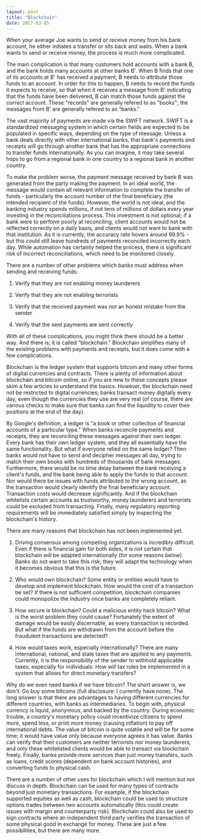 ```yaml
---
layout: post
title: "Blockchain"
date: 2017-03-05
---
```


When your average Joe wants to send or receive money from his bank account, he either initiates a transfer or sits back and waits. When a bank wants to send or receive money, the process is much more complicated.

The main complication is that many customers hold accounts with a bank B, and the bank holds many accounts at other banks B'. When B finds that one of its accounts at B' has received a payment, B needs to attribute those funds to an account. In order for this to happen, B needs to record the funds it expects to receive, so that when it receives a message from B' indicating that the funds have been delivered, B can match those funds against the correct account. These "records" are generally refered to as "books"; the messages from B' are generally refered to as "banks."

The vast majority of payments are made via the SWIFT network. SWIFT is a standardized messaging system in which certain fields are expected to be populated in specific ways, depending on the type of message. Unless a bank deals directly with other international banks, that bank's payments and receipts will go through another bank that has the appropriate connections to transfer funds internationally. As you can imagine, it may take several hops to go from a regional bank in one country to a regional bank in another country.

To make the problem worse, the payment message received by bank B was generated from the party making the payment. In an ideal world, the message would contain all relevant information to complete the transfer of funds - particularly the account number of the final beneficiary (the intended recipient of the funds). However, the world is not ideal, and the banking industry spends millions, if not tens of millions of dollars every year investing in the reconciliations process. This investment is not optional; if a bank were to perform poorly at reconciling, client accounts would not be reflected correctly on a daily basis, and clients would not want to bank with that institution. As it is currently, the accuracy rate hovers around 99.9% - but this could still leave hundreds of payments reconciled incorrectly each day. While automation has certainly helped the process, there is significant risk of incorrect reconciliations, which need to be monitored closely.

There are a number of other problems which banks must address when sending and receiving funds:

1) Verify that they are not enabling money launderers

2) Verify that they are not enabling terrorists

3) Verify that the received payment was not an honest mistake from the sender

4) Verify that the sent payments are sent correctly

With all of these complications, you might think there should be a better way. And there is; it is called "blockchain." Blockchain simplifies many of the existing problems with payments and receipts, but it does come with a few complications.

Blockchain is the ledger system that supports bitcoin and many other forms of digital currencies and contracts. There is plenty of information about blockchain and bitcoin online, so if you are new to these concepts please skim a few articles to understand the basics. However, the blockchain need not be restricted to digital currencies; banks transact money digitally every day, even though the currencies they use are very real (of course, there are various checks to make sure that banks can find the liquidity to cover their positions at the end of the day).

By Google's definition, a ledger is "a book or other collection of financial accounts of a particular type." When banks reconcile payments and receipts, they are reconciling these messages against their own ledger. Every bank has their own ledger system, and they all essentially have the same functionality. But what if everyone relied on the same ledger? Then banks would not have to send and decipher messages all day, trying to match their own books with hundreds of thousands of bank messages. Furthermore, there would be no time delay between the bank receiving a client's funds, and the bank being able to apply the funds to that account. Nor would there be issues with funds attributed to the wrong account, as the transaction would clearly identify the final beneficiary account. Transaction costs would decrease significantly. And if the blockchain whitelists certain accounts as trustworthy, money launderers and terrorists could be excluded from transacting. Finally, many regulatory reporting requirements will be immediately satisfied simply by inspecting the blockchain's history.

There are many reasons that blockchain has not been implemented yet.

1) Driving consensus among competing organizations is incredibly difficult. Even if there is financial gain for both sides, it is not certain that blockchain will be adapted internationally (for some reasons below). Banks do not want to take this risk; they will adapt the technology when it becomes obvious that this is the future.

2) Who would own blockchain? Some entity or entities would have to develop and implement blockchain. How would the cost of a transaction be set? If there is not sufficient competition, blockchain companies could monopolize the industry once banks are completely reliant.

3) How secure is blockchain? Could a malicious entity hack bitcoin? What is the worst problem they could cause? Fortunately the extent of damage would be easily discernable, as every transaction is recorded. But what if the funds are withdrawn from the account before the fraudulent transactions are detected?

4) How would taxes work, especially internationally? There are many international, national, and state taxes that are applied to any payments. Currently, it is the responsibility of the sender to withhold applicable taxes, especially for individuals. How will tax rules be implemented in a system that allows for direct monetary transfers?

Why do we even need banks if we have bitcoin? The short answer is, we don't. Go buy some bitcoins (full disclosure: I currently have none). The long answer is that there are advantages to having different currencies for different countries, with banks as intermediaries. To begin with, physical currency is liquid, anonymous, and backed by the country. During economic trouble, a country's monetary policy could incentivize citizens to spend more, spend less, or print more money (causing inflation) to pay off international debts. The value of bitcoin is quite volatile and will be for some time; it would have value only because everyone agrees it has value. Banks can verify that their customers are neither terrorists nor money launderers, and only these whitelisted clients would be able to transact via blockchain freely. Finally, banks provide more services than just money transfers, such as loans, credit scores (dependent on bank account histories), and converting funds to physical cash.

There are a number of other uses for blockchain which I will mention but not discuss in depth. Blockchain can be used for many types of contracts beyond just monetary transactions. For example, if the blockchain supported equities as well as cash, blockchain could be used to structure options trades between two accounts automatically (this could create issues with margin and counterparty risk). Blockchain could also be used to sign contracts where an independent third party verifies the transaction of some physical good in exchange for money. These are just a few possibilities, but there are many more.
